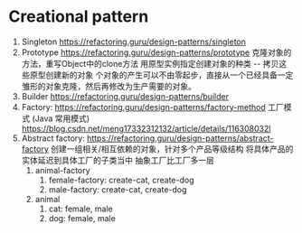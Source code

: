 # Creational pattern
1. Singleton https://refactoring.guru/design-patterns/singleton
2. Prototype https://refactoring.guru/design-patterns/prototype
克隆对象的方法，重写Object中的clone方法
用原型实例指定创建对象的种类 -- 拷贝这些原型创建新的对象
个对象的产生可以不由零起步，直接从一个已经具备一定雏形的对象克隆，然后再修改为生产需要的对象。
3. Builder https://refactoring.guru/design-patterns/builder 
4. Factory: https://refactoring.guru/design-patterns/factory-method 
   工厂模式 (Java 常用模式)
   https://blog.csdn.net/meng17332312132/article/details/116308032l
5. Abstract factory: https://refactoring.guru/design-patterns/abstract-factory 
创建一组相关/相互依赖的对象，针对多个产品等级结构
将具体产品的实体延迟到具体工厂的子类当中
抽象工厂比工厂多一层
    1. animal-factory
        1. female-factory: create-cat, create-dog
        2. male-factory: create-cat, create-dog
    2.  animal
        1. cat: female, male
        2. dog: female, male
